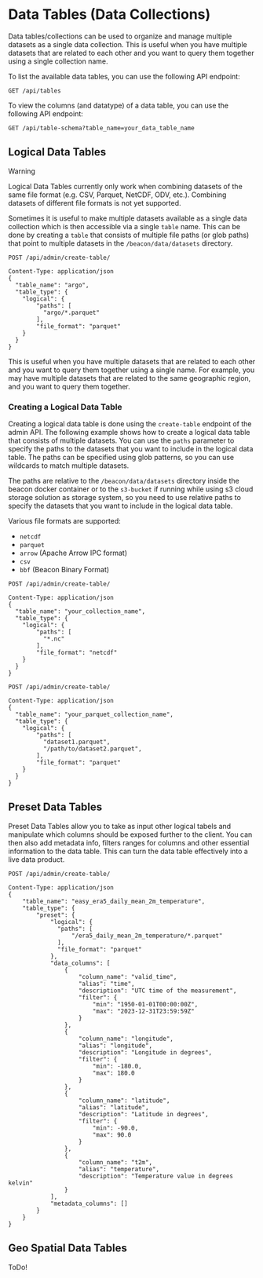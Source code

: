 # Data Tables (Data Collections)

Data tables/collections can be used to organize and manage multiple datasets as a single data collection.
This is useful when you have multiple datasets that are related to each other and you want to query them together using a single collection name.

To list the available data tables, you can use the following API endpoint:

```http
GET /api/tables
```

To view the columns (and datatype) of a data table, you can use the following API endpoint:

```http
GET /api/table-schema?table_name=your_data_table_name
```

## Logical Data Tables

> [!WARNING]
> Logical Data Tables currently only work when combining datasets of the same file format (e.g. CSV, Parquet, NetCDF, ODV, etc.). Combining datasets of different file formats is not yet supported.

Sometimes it is useful to make multiple datasets available as a single data collection which is then accessible via a single `table` name. This can be done by creating a `table` that consists of multiple file paths (or glob paths) that point to multiple datasets in the `/beacon/data/datasets` directory.

```http
POST /api/admin/create-table/

Content-Type: application/json
{
  "table_name": "argo",
  "table_type": {
    "logical": {
        "paths": [
          "argo/*.parquet"
        ],
        "file_format": "parquet"
    }
  }
}

```

This is useful when you have multiple datasets that are related to each other and you want to query them together using a single name.
For example, you may have multiple datasets that are related to the same geographic region, and you want to query them together.

### Creating a Logical Data Table

Creating a logical data table is done using the `create-table` endpoint of the admin API. The following example shows how to create a logical data table that consists of multiple datasets.
You can use the `paths` parameter to specify the paths to the datasets that you want to include in the logical data table.
The paths can be specified using glob patterns, so you can use wildcards to match multiple datasets.

The paths are relative to the `/beacon/data/datasets` directory inside the beacon docker container or to the `s3-bucket` if running while using s3 cloud storage solution as storage system, so you need to use relative paths to specify the datasets that you want to include in the logical data table.

Various file formats are supported:

- `netcdf`
- `parquet`
- `arrow` (Apache Arrow IPC format)
- `csv`
- `bbf` (Beacon Binary Format)

```http
POST /api/admin/create-table/

Content-Type: application/json
{
  "table_name": "your_collection_name",
  "table_type": {
    "logical": {
        "paths": [
          "*.nc"
        ],
        "file_format": "netcdf"
    }
  }
}

```

```http
POST /api/admin/create-table/

Content-Type: application/json
{
  "table_name": "your_parquet_collection_name",
  "table_type": {
    "logical": {
        "paths": [
          "dataset1.parquet",
          "/path/to/dataset2.parquet",
        ],
        "file_format": "parquet"
    }
  }
}

```

## Preset Data Tables

Preset Data Tables allow you to take as input other logical tabels and manipulate which columns should be exposed further to the client. You can then also add metadata info, filters ranges for columns and other essential information to the data table. This can turn the data table effectively into a live data product.

```http
POST /api/admin/create-table/

Content-Type: application/json
{
    "table_name": "easy_era5_daily_mean_2m_temperature",
    "table_type": {
        "preset": {
            "logical": {
              "paths": [
                  "/era5_daily_mean_2m_temperature/*.parquet"
              ],
              "file_format": "parquet"
            },
            "data_columns": [
                {
                    "column_name": "valid_time",
                    "alias": "time",
                    "description": "UTC time of the measurement",
                    "filter": {
                        "min": "1950-01-01T00:00:00Z",
                        "max": "2023-12-31T23:59:59Z"
                    }
                },
                {
                    "column_name": "longitude",
                    "alias": "longitude",
                    "description": "Longitude in degrees",
                    "filter": {
                        "min": -180.0,
                        "max": 180.0
                    }
                },
                {
                    "column_name": "latitude",
                    "alias": "latitude",
                    "description": "Latitude in degrees",
                    "filter": {
                        "min": -90.0,
                        "max": 90.0
                    }
                },
                {
                    "column_name": "t2m",
                    "alias": "temperature",
                    "description": "Temperature value in degrees kelvin"
                }
            ],
            "metadata_columns": []
        }
    }
}

```

## Geo Spatial Data Tables

ToDo!
